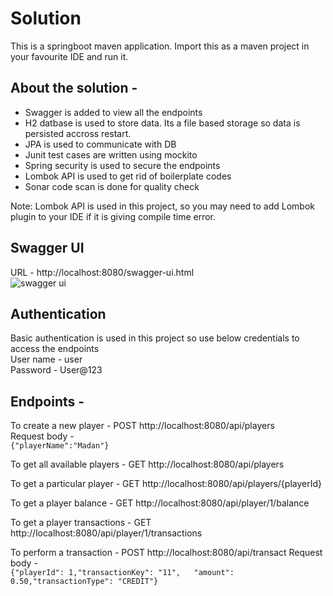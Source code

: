 # Solution

This is a springboot maven application. Import this as a maven project in your favourite IDE and run it.

## About the solution -
* Swagger is added to view all the endpoints
* H2 datbase is used to store data. Its a file based storage so data is persisted accross restart.
* JPA is used to communicate with DB
* Junit test cases are written using mockito
* Spring security is used to secure the endpoints
* Lombok API is used to get rid of boilerplate codes
* Sonar code scan is done for quality check

Note: Lombok API is used in this project, so you may need to add Lombok plugin to your IDE if it is giving compile time error.

## Swagger UI
URL - http://localhost:8080/swagger-ui.html <br/>
![swagger ui](https://photos.google.com/share/AF1QipMNfOlq9yL8VvL_hfMoY_WYPxpl1MBJyUM8yv6f4qxrP7B6bVOO1zztiEiEwbJ0Kw/photo/AF1QipONICGBj80PV56zv0gpg1E_WRaOOx0tWGtDh_Zl?key=S054aHFkd1RxWHBfYm5haWI2RFB6eHZIS0xxbk53)

## Authentication
Basic authentication is used in this project so use below credentials to access the endpoints <br/>
User name - user <br/>
Password - User@123  <br/>

## Endpoints -
To create a new player - POST http://localhost:8080/api/players <br/>
Request body - <br/>
```{"playerName":"Madan"}```

To get all available players - GET http://localhost:8080/api/players <br/>

To get a particular player - GET http://localhost:8080/api/players/{playerId} <br/>

To get a player balance - GET http://localhost:8080/api/player/1/balance <br/>

To get a player transactions - GET http://localhost:8080/api/player/1/transactions <br/>

To perform a transaction - POST http://localhost:8080/api/transact
Request body - <br/>
```{"playerId": 1,"transactionKey": "11",	"amount": 0.50,"transactionType": "CREDIT"}```







